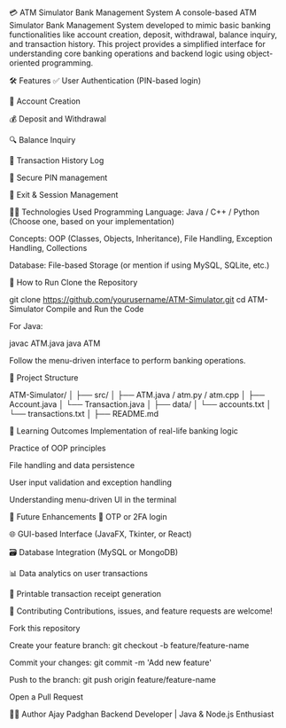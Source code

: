 💳 ATM Simulator Bank Management System
A console-based ATM Simulator Bank Management System developed to mimic basic banking functionalities like account creation, deposit, withdrawal, balance inquiry, and transaction history. This project provides a simplified interface for understanding core banking operations and backend logic using object-oriented programming.

🛠️ Features
✅ User Authentication (PIN-based login)

🧾 Account Creation

💰 Deposit and Withdrawal

🔍 Balance Inquiry

📜 Transaction History Log

🔐 Secure PIN management

🧹 Exit & Session Management

🧑‍💻 Technologies Used
Programming Language: Java / C++ / Python (Choose one, based on your implementation)

Concepts: OOP (Classes, Objects, Inheritance), File Handling, Exception Handling, Collections

Database: File-based Storage (or mention if using MySQL, SQLite, etc.)

🧪 How to Run
Clone the Repository


git clone https://github.com/yourusername/ATM-Simulator.git
cd ATM-Simulator
Compile and Run the Code

For Java:


javac ATM.java
java ATM

Follow the menu-driven interface to perform banking operations.

📁 Project Structure

ATM-Simulator/
│
├── src/
│   ├── ATM.java / atm.py / atm.cpp
│   ├── Account.java
│   └── Transaction.java
│
├── data/
│   └── accounts.txt
│   └── transactions.txt
│
├── README.md

🎯 Learning Outcomes
Implementation of real-life banking logic

Practice of OOP principles

File handling and data persistence

User input validation and exception handling

Understanding menu-driven UI in the terminal

📌 Future Enhancements
🔐 OTP or 2FA login

🌐 GUI-based Interface (JavaFX, Tkinter, or React)

🗃️ Database Integration (MySQL or MongoDB)

📊 Data analytics on user transactions

🧾 Printable transaction receipt generation

🤝 Contributing
Contributions, issues, and feature requests are welcome!

Fork this repository

Create your feature branch: git checkout -b feature/feature-name

Commit your changes: git commit -m 'Add new feature'

Push to the branch: git push origin feature/feature-name

Open a Pull Request

🙋‍♂️ Author
Ajay Padghan
Backend Developer | Java & Node.js Enthusiast
